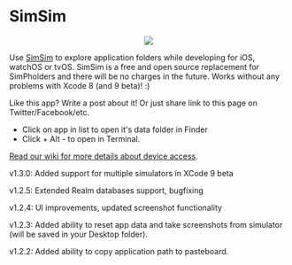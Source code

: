 # SimSim

<p align="center">
<img src="https://github.com/dsmelov/simsim/raw/master/simsim.png?raw=true">
</p>

Use [SimSim](https://github.com/dsmelov/simsim/blob/master/Release/SimSim_latest.zip?raw=true) to explore application folders while developing for iOS, watchOS or tvOS. SimSim is a free and open source replacement for SimPholders and there will be no charges in the future.
Works without any problems with Xcode 8 (and 9 beta)! :)

Like this app? Write a post about it! Or just share link to this page on Twitter/Facebook/etc.

- Click on app in list to open it's data folder in Finder
- Click + Alt - to open in Terminal.

[Read our wiki for more details about device access](https://github.com/dsmelov/simsim/wiki/Accessing-app-folders-on-device-using-SimSim).

v1.3.0: Added support for multiple simulators in XCode 9 beta

v1.2.5: Extended Realm databases support, bugfixing

v1.2.4: UI improvements, updated screenshot functionality

v1.2.3: Added ability to reset app data and take screenshots from simulator (will be saved in your Desktop folder).

v1.2.2: Added ability to copy application path to pasteboard.




